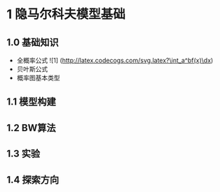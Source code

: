 # 1 隐马尔科夫模型基础
## 1.0 基础知识
* 全概率公式
![1] (http://latex.codecogs.com/svg.latex?\int_a^bf(x)\dx)
* 贝叶斯公式
* 概率图基本类型
## 1.1 模型构建
## 1.2 BW算法
## 1.3 实验
## 1.4 探索方向
